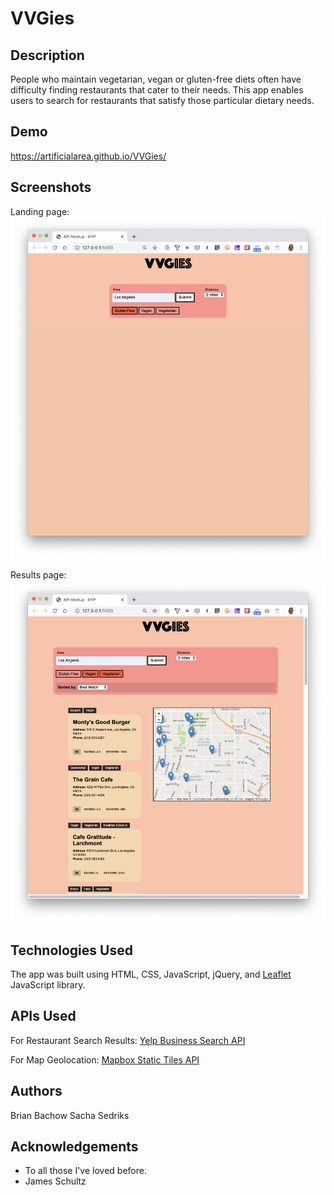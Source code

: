 # VVGies

## Description
People who maintain vegetarian, vegan or gluten-free diets often have difficulty finding restaurants that cater to their needs. This app enables users to search for restaurants that satisfy those particular dietary needs.

## Demo
https://artificialarea.github.io/VVGies/


## Screenshots
Landing page:
![Screenshot of Landing Page](/img/for_README/screenshot-01.png)

Results page:
![Screenshot of Results Page](/img/for_README/screenshot-02.png)

## Technologies Used
The app was built using HTML, CSS, JavaScript, jQuery, and [Leaflet](https://leafletjs.com/) JavaScript library.


## APIs Used
For Restaurant Search Results:
[Yelp Business Search API](https://www.yelp.com/developers/documentation/v3/business_search)
    
For Map Geolocation:
[Mapbox Static Tiles API](https://docs.mapbox.com/api/)

## Authors
Brian Bachow
Sacha Sedriks

## Acknowledgements
* To all those I've loved before.
* James Schultz
